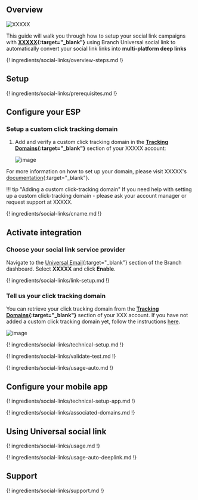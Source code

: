## Overview

![XXXXX](https://cdn.branch.io/branch-assets/ad-partner-manager/388787843096400122/images-1527287333652.png)

This guide will walk you through how to setup your social link campaigns with **[XXXXX](https://xxx.com){:target="\_blank"}** using Branch Universal social link to automatically convert your social link links into **multi-platform deep links**

{! ingredients/social-links/overview-steps.md !}

## Setup

{! ingredients/social-links/prerequisites.md !}

## Configure your ESP

### Setup a custom click tracking domain

1. Add and verify a custom click tracking domain in the **[Tracking Domains](https://app.XXXXX.com/account/tracking-domains){:target="\_blank"}** section of your XXXXX account:

    ![image](/img/pages/social-links/XXXXX/XXXXX-create-domain.png)

For more information on how to set up your domain, please visit XXXXX's [documentation](https://www.XXXXX.com/docs/tech-resources/enabling-multiple-custom-tracking-domains/){:target="\_blank"}.

!!! tip "Adding a custom click-tracking domain"
    If you need help with setting up a custom click-tracking domain - please ask your account manager or request support at XXXXX.

{! ingredients/social-links/cname.md !}

## Activate integration

### Choose your social link service provider

Navigate to the [Universal Email](https://dashboard.branch.io/email){:target="\_blank"} section of the Branch dashboard. Select **XXXXX** and click **Enable**.

{! ingredients/social-links/link-setup.md !}

### Tell us your click tracking domain

You can retrieve your click tracking domain from the **[Tracking Domains](https://XXX.com){:target="\_blank"}** section of your XXX account. If you have not added a custom click tracking domain yet, follow the instructions [here](#setup-a-custom-click-tracking-domain).

![image](/img/pages/social-links/XXXXX/setup-config.png)

{! ingredients/social-links/technical-setup.md !}

{! ingredients/social-links/validate-test.md !}

{! ingredients/social-links/usage-auto.md !}

## Configure your mobile app

{! ingredients/social-links/technical-setup-app.md !}

{! ingredients/social-links/associated-domains.md !}

## Using Universal social link

{! ingredients/social-links/usage.md !}

{! ingredients/social-links/usage-auto-deeplink.md !}

## Support

{! ingredients/social-links/support.md !}
